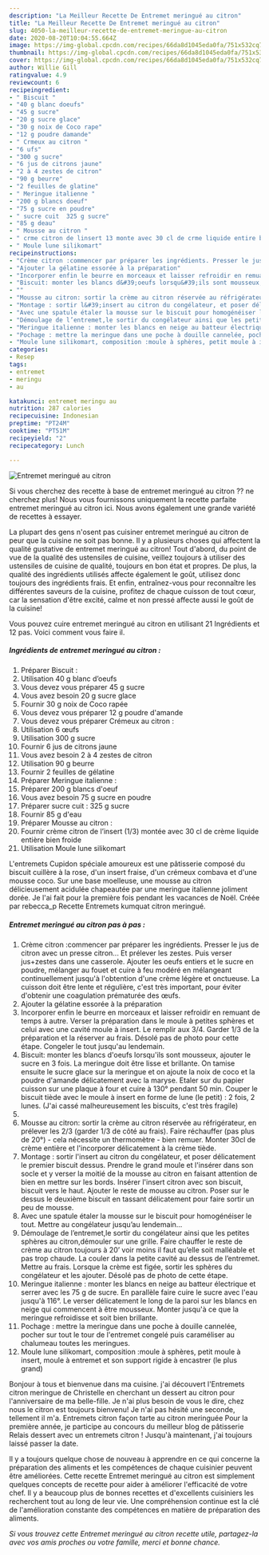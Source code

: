 ```yaml
---
description: "La Meilleur Recette De Entremet meringué au citron"
title: "La Meilleur Recette De Entremet meringué au citron"
slug: 4050-la-meilleur-recette-de-entremet-meringue-au-citron
date: 2020-08-20T10:04:55.664Z
image: https://img-global.cpcdn.com/recipes/66da8d1045eda0fa/751x532cq70/entremet-meringue-au-citron-photo-principale-de-la-recette.jpg
thumbnail: https://img-global.cpcdn.com/recipes/66da8d1045eda0fa/751x532cq70/entremet-meringue-au-citron-photo-principale-de-la-recette.jpg
cover: https://img-global.cpcdn.com/recipes/66da8d1045eda0fa/751x532cq70/entremet-meringue-au-citron-photo-principale-de-la-recette.jpg
author: Willie Gill
ratingvalue: 4.9
reviewcount: 6
recipeingredient:
- " Biscuit "
- "40 g blanc doeufs"
- "45 g sucre"
- "20 g sucre glace"
- "30 g noix de Coco rape"
- "12 g poudre damande"
- " Crmeux au citron "
- "6 ufs"
- "300 g sucre"
- "6 jus de citrons jaune"
- "2 à 4 zestes de citron"
- "90 g beurre"
- "2 feuilles de glatine"
- " Meringue italienne "
- "200 g blancs doeuf"
- "75 g sucre en poudre"
- " sucre cuit  325 g sucre"
- "85 g deau"
- " Mousse au citron "
- " crme citron de linsert 13 monte avec 30 cl de crme liquide entire bien froide"
- " Moule lune silikomart"
recipeinstructions:
- "Crème citron :commencer par préparer les ingrédients. Presser le jus de citron avec un presse citron... Et prélever les zestes. Puis verser jus+zestes dans une casserole. Ajouter les oeufs entiers et le sucre en poudre, mélanger au fouet et cuire à feu modéré en mélangeant continuellement jusqu&#39;à l&#39;obtention d&#39;une crème légère et onctueuse. La cuisson doit être lente et régulière, c&#39;est très important, pour éviter d&#39;obtenir une coagulation prématurée des œufs."
- "Ajouter la gélatine essorée à la préparation"
- "Incorporer enfin le beurre en morceaux et laisser refroidir en remuant de temps à autre. Verser la préparation dans le moule à petites sphères et celui avec une cavité moule à insert. Le remplir aux 3/4. Garder 1/3 de la préparation et la réserver au frais. Désolé pas de photo pour cette étape. Congeler le tout jusqu&#39;au lendemain."
- "Biscuit: monter les blancs d&#39;oeufs lorsqu&#39;ils sont mousseux, ajouter le sucre en 3 fois. La meringue doit être lisse et brillante. On tamise ensuite le sucre glace sur la meringue et on ajoute la noix de coco et la poudre d&#39;amande délicatement avec la maryse. Etaler sur du papier cuisson sur une plaque à four et cuire à 130° pendant 50 min. Couper le biscuit tiède avec le moule à insert en forme de lune (le petit) : 2 fois, 2 lunes. (J&#39;ai cassé malheureusement les biscuits, c&#39;est très fragile)"
- ""
- "Mousse au citron: sortir la crème au citron réservée au réfrigérateur, en prélever les 2/3 (garder 1/3 de côté au frais). Faire réchauffer (pas plus de 20°) - cela nécessite un thermomètre - bien remuer. Monter 30cl de crème entière et l&#39;incorporer délicatement à la crème tiède."
- "Montage : sortir l&#39;insert au citron du congélateur, et poser délicatement le premier biscuit dessus. Prendre le grand moule et l&#39;insérer dans son socle et y verser la moitié de la mousse au citron en faisant attention de bien en mettre sur les bords. Insérer l&#39;insert citron avec son biscuit, biscuit vers le haut. Ajouter le reste de mousse au citron. Poser sur le dessus le deuxième biscuit en tassant délicatement pour faire sortir un peu de mousse."
- "Avec une spatule étaler la mousse sur le biscuit pour homogénéiser le tout. Mettre au congélateur jusqu’au lendemain..."
- "Démoulage de l’entremet,le sortir du congélateur ainsi que les petites sphères au citron,démouler sur une grille. Faire chauffer le reste de crème au citron toujours à 20’ voir moins il faut qu’elle soit malléable et pas trop chaude. La couler dans la petite cavité au dessus de l’entremet. Mettre au frais. Lorsque la crème est figée, sortir les sphères du congélateur et les ajouter. Désolé pas de photo de cette étape."
- "Meringue italienne : monter les blancs en neige au batteur électrique et serrer avec les 75 g de sucre. En parallèle faire cuire le sucre avec l&#39;eau jusqu&#39;à 116°. Le verser délicatement le long de la paroi sur les blancs en neige qui commencent à être mousseux. Monter jusqu&#39;à ce que la meringue refroidisse et soit bien brillante."
- "Pochage : mettre la meringue dans une poche à douille cannelée, pocher sur tout le tour de l&#39;entremet congelé puis caraméliser au chalumeau toutes les meringues."
- "Moule lune silikomart, composition :moule à sphères, petit moule à insert, moule à entremet et son support rigide à encastrer (le plus grand)"
categories:
- Resep
tags:
- entremet
- meringu
- au

katakunci: entremet meringu au 
nutrition: 287 calories
recipecuisine: Indonesian
preptime: "PT24M"
cooktime: "PT51M"
recipeyield: "2"
recipecategory: Lunch

---
```



![Entremet meringué au citron](https://img-global.cpcdn.com/recipes/66da8d1045eda0fa/751x532cq70/entremet-meringue-au-citron-photo-principale-de-la-recette.jpg)

Si vous cherchez des recette à base de entremet meringué au citron ?? ne cherchez plus! Nous vous fournissons uniquement la recette parfaite entremet meringué au citron ici. Nous avons également une grande variété de recettes à essayer.

La plupart des gens n'osent pas cuisiner entremet meringué au citron de peur que la cuisine ne soit pas bonne. Il y a plusieurs choses qui affectent la qualité gustative de entremet meringué au citron! Tout d'abord, du point de vue de la qualité des ustensiles de cuisine, veillez toujours à utiliser des ustensiles de cuisine de qualité, toujours en bon état et propres. De plus, la qualité des ingrédients utilisés affecte également le goût, utilisez donc toujours des ingrédients frais. Et enfin, entraînez-vous pour reconnaître les différentes saveurs de la cuisine, profitez de chaque cuisson de tout cœur, car la sensation d'être excité, calme et non pressé affecte aussi le goût de la cuisine!

<!--inarticleads1-->

Vous pouvez cuire entremet meringué au citron en utilisant 21 Ingrédients et 12 pas. Voici comment vous faire il.

##### Ingrédients de entremet meringué au citron :

1. Préparer  Biscuit :
1. Utilisation 40 g blanc d’oeufs
1. Vous devez vous préparer 45 g sucre
1. Vous avez besoin 20 g sucre glace
1. Fournir 30 g noix de Coco rapée
1. Vous devez vous préparer 12 g poudre d&#39;amande
1. Vous devez vous préparer  Crémeux au citron :
1. Utilisation 6 œufs
1. Utilisation 300 g sucre
1. Fournir 6 jus de citrons jaune
1. Vous avez besoin 2 à 4 zestes de citron
1. Utilisation 90 g beurre
1. Fournir 2 feuilles de gélatine
1. Préparer  Meringue italienne :
1. Préparer 200 g blancs d&#39;oeuf
1. Vous avez besoin 75 g sucre en poudre
1. Préparer  sucre cuit : 325 g sucre
1. Fournir 85 g d&#39;eau
1. Préparer  Mousse au citron :
1. Fournir  crème citron de l’insert (1/3) montée avec 30 cl de crème liquide entière bien froide
1. Utilisation  Moule lune silikomart


L&#39;entremets Cupidon spéciale amoureux est une pâtisserie composé du biscuit cuillère à la rose, d&#39;un insert fraise, d&#39;un crémeux combava et d&#39;une mousse coco. Sur une base moelleuse, une mousse au citron délicieusement acidulée chapeautée par une meringue italienne joliment dorée. Je l&#39;ai fait pour la première fois pendant les vacances de Noël. Créée par rebecca_p Recette Entremets kumquat citron meringué. 

<!--inarticleads2-->

##### Entremet meringué au citron pas à pas :

1. Crème citron :commencer par préparer les ingrédients. Presser le jus de citron avec un presse citron... Et prélever les zestes. Puis verser jus+zestes dans une casserole. Ajouter les oeufs entiers et le sucre en poudre, mélanger au fouet et cuire à feu modéré en mélangeant continuellement jusqu&#39;à l&#39;obtention d&#39;une crème légère et onctueuse. La cuisson doit être lente et régulière, c&#39;est très important, pour éviter d&#39;obtenir une coagulation prématurée des œufs.
1. Ajouter la gélatine essorée à la préparation
1. Incorporer enfin le beurre en morceaux et laisser refroidir en remuant de temps à autre. Verser la préparation dans le moule à petites sphères et celui avec une cavité moule à insert. Le remplir aux 3/4. Garder 1/3 de la préparation et la réserver au frais. Désolé pas de photo pour cette étape. Congeler le tout jusqu&#39;au lendemain.
1. Biscuit: monter les blancs d&#39;oeufs lorsqu&#39;ils sont mousseux, ajouter le sucre en 3 fois. La meringue doit être lisse et brillante. On tamise ensuite le sucre glace sur la meringue et on ajoute la noix de coco et la poudre d&#39;amande délicatement avec la maryse. Etaler sur du papier cuisson sur une plaque à four et cuire à 130° pendant 50 min. Couper le biscuit tiède avec le moule à insert en forme de lune (le petit) : 2 fois, 2 lunes. (J&#39;ai cassé malheureusement les biscuits, c&#39;est très fragile)
1. 
1. Mousse au citron: sortir la crème au citron réservée au réfrigérateur, en prélever les 2/3 (garder 1/3 de côté au frais). Faire réchauffer (pas plus de 20°) - cela nécessite un thermomètre - bien remuer. Monter 30cl de crème entière et l&#39;incorporer délicatement à la crème tiède.
1. Montage : sortir l&#39;insert au citron du congélateur, et poser délicatement le premier biscuit dessus. Prendre le grand moule et l&#39;insérer dans son socle et y verser la moitié de la mousse au citron en faisant attention de bien en mettre sur les bords. Insérer l&#39;insert citron avec son biscuit, biscuit vers le haut. Ajouter le reste de mousse au citron. Poser sur le dessus le deuxième biscuit en tassant délicatement pour faire sortir un peu de mousse.
1. Avec une spatule étaler la mousse sur le biscuit pour homogénéiser le tout. Mettre au congélateur jusqu’au lendemain...
1. Démoulage de l’entremet,le sortir du congélateur ainsi que les petites sphères au citron,démouler sur une grille. Faire chauffer le reste de crème au citron toujours à 20’ voir moins il faut qu’elle soit malléable et pas trop chaude. La couler dans la petite cavité au dessus de l’entremet. Mettre au frais. Lorsque la crème est figée, sortir les sphères du congélateur et les ajouter. Désolé pas de photo de cette étape.
1. Meringue italienne : monter les blancs en neige au batteur électrique et serrer avec les 75 g de sucre. En parallèle faire cuire le sucre avec l&#39;eau jusqu&#39;à 116°. Le verser délicatement le long de la paroi sur les blancs en neige qui commencent à être mousseux. Monter jusqu&#39;à ce que la meringue refroidisse et soit bien brillante.
1. Pochage : mettre la meringue dans une poche à douille cannelée, pocher sur tout le tour de l&#39;entremet congelé puis caraméliser au chalumeau toutes les meringues.
1. Moule lune silikomart, composition :moule à sphères, petit moule à insert, moule à entremet et son support rigide à encastrer (le plus grand)


Bonjour à tous et bienvenue dans ma cuisine. j&#39;ai découvert l&#39;Entremets citron meringue de Christelle en cherchant un dessert au citron pour l&#39;anniversaire de ma belle-fille. Je n&#39;ai plus besoin de vous le dire, chez nous le citron est toujours bienvenu! Je n&#39;ai pas hésité une seconde, tellement il m&#39;a. Entremets citron façon tarte au citron meringuée Pour la première année, je participe au concours du meilleur blog de pâtisserie Relais dessert avec un entremets citron ! Jusqu&#39;à maintenant, j&#39;ai toujours laissé passer la date. 

<!--inarticleads1-->

<p>
Il y a toujours quelque chose de nouveau à apprendre en ce qui concerne la préparation des aliments et les compétences de chaque cuisinier peuvent être améliorées. Cette recette Entremet meringué au citron est simplement quelques concepts de recette pour aider à améliorer l'efficacité de votre chef. Il y a beaucoup plus de bonnes recettes et d'excellents cuisiniers les recherchent tout au long de leur vie. Une compréhension continue est la clé de l'amélioration constante des compétences en matière de préparation des aliments.
</p>

<p>
<i>Si vous trouvez cette Entremet meringué au citron recette utile, partagez-la avec vos amis proches ou votre famille, merci et bonne chance.</i>
</p>

